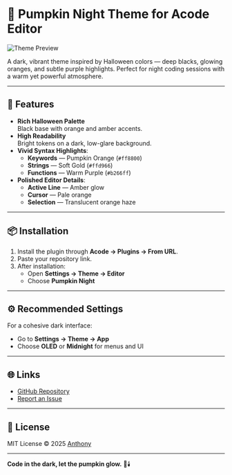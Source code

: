 # 🎃 Pumpkin Night Theme for Acode Editor

![Theme Preview](TU_URL_AQUI)

A dark, vibrant theme inspired by Halloween colors — deep blacks, glowing oranges, and subtle purple highlights. Perfect for night coding sessions with a warm yet powerful atmosphere.

---

## 🧡 Features

-   **Rich Halloween Palette**  
    Black base with orange and amber accents.
-   **High Readability**  
    Bright tokens on a dark, low-glare background.
-   **Vivid Syntax Highlights**:
    -   **Keywords** — Pumpkin Orange (`#ff8800`)
    -   **Strings** — Soft Gold (`#ffd966`)
    -   **Functions** — Warm Purple (`#b266ff`)
-   **Polished Editor Details**:
    -   **Active Line** — Amber glow
    -   **Cursor** — Pale orange
    -   **Selection** — Translucent orange haze

---

## 📦 Installation

1. Install the plugin through **Acode → Plugins → From URL**.
2. Paste your repository link.
3. After installation:
    - Open **Settings → Theme → Editor**
    - Choose **Pumpkin Night**

---

## ⚙️ Recommended Settings

For a cohesive dark interface:

-   Go to **Settings → Theme → App**
-   Choose **OLED** or **Midnight** for menus and UI

---

## 🌐 Links

-   [GitHub Repository](https://github.com/tuUsuario/acode-theme-pumpkin-night)
-   [Report an Issue](https://github.com/tuUsuario/acode-theme-pumpkin-night/issues)

---

## 📜 License

MIT License © 2025 [Anthony](https://github.com/tuUsuario)

---

**Code in the dark, let the pumpkin glow.** 🎃🕯️
